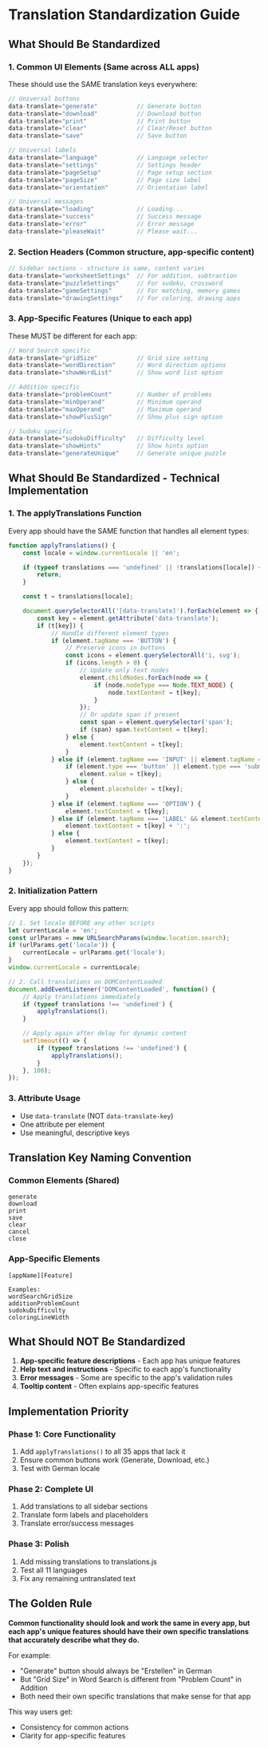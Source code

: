 # Translation Standardization Guide

## What Should Be Standardized

### 1. **Common UI Elements** (Same across ALL apps)
These should use the SAME translation keys everywhere:

```javascript
// Universal buttons
data-translate="generate"           // Generate button
data-translate="download"           // Download button
data-translate="print"              // Print button
data-translate="clear"              // Clear/Reset button
data-translate="save"               // Save button

// Universal labels
data-translate="language"           // Language selector
data-translate="settings"           // Settings header
data-translate="pageSetup"          // Page setup section
data-translate="pageSize"           // Page size label
data-translate="orientation"        // Orientation label

// Universal messages
data-translate="loading"            // Loading...
data-translate="success"            // Success message
data-translate="error"              // Error message
data-translate="pleaseWait"         // Please wait...
```

### 2. **Section Headers** (Common structure, app-specific content)
```javascript
// Sidebar sections - structure is same, content varies
data-translate="worksheetSettings"  // For addition, subtraction
data-translate="puzzleSettings"     // For sudoku, crossword
data-translate="gameSettings"       // For matching, memory games
data-translate="drawingSettings"    // For coloring, drawing apps
```

### 3. **App-Specific Features** (Unique to each app)
These MUST be different for each app:

```javascript
// Word Search specific
data-translate="gridSize"           // Grid size setting
data-translate="wordDirection"      // Word direction options
data-translate="showWordList"       // Show word list option

// Addition specific
data-translate="problemCount"       // Number of problems
data-translate="minOperand"         // Minimum operand
data-translate="maxOperand"         // Maximum operand
data-translate="showPlusSign"       // Show plus sign option

// Sudoku specific
data-translate="sudokuDifficulty"   // Difficulty level
data-translate="showHints"          // Show hints option
data-translate="generateUnique"     // Generate unique puzzle
```

## What Should Be Standardized - Technical Implementation

### 1. **The applyTranslations Function**
Every app should have the SAME function that handles all element types:

```javascript
function applyTranslations() {
    const locale = window.currentLocale || 'en';

    if (typeof translations === 'undefined' || !translations[locale]) {
        return;
    }

    const t = translations[locale];

    document.querySelectorAll('[data-translate]').forEach(element => {
        const key = element.getAttribute('data-translate');
        if (t[key]) {
            // Handle different element types
            if (element.tagName === 'BUTTON') {
                // Preserve icons in buttons
                const icons = element.querySelectorAll('i, svg');
                if (icons.length > 0) {
                    // Update only text nodes
                    element.childNodes.forEach(node => {
                        if (node.nodeType === Node.TEXT_NODE) {
                            node.textContent = t[key];
                        }
                    });
                    // Or update span if present
                    const span = element.querySelector('span');
                    if (span) span.textContent = t[key];
                } else {
                    element.textContent = t[key];
                }
            } else if (element.tagName === 'INPUT' || element.tagName === 'TEXTAREA') {
                if (element.type === 'button' || element.type === 'submit') {
                    element.value = t[key];
                } else {
                    element.placeholder = t[key];
                }
            } else if (element.tagName === 'OPTION') {
                element.textContent = t[key];
            } else if (element.tagName === 'LABEL' && element.textContent.endsWith(':')) {
                element.textContent = t[key] + ':';
            } else {
                element.textContent = t[key];
            }
        }
    });
}
```

### 2. **Initialization Pattern**
Every app should follow this pattern:

```javascript
// 1. Set locale BEFORE any other scripts
let currentLocale = 'en';
const urlParams = new URLSearchParams(window.location.search);
if (urlParams.get('locale')) {
    currentLocale = urlParams.get('locale');
}
window.currentLocale = currentLocale;

// 2. Call translations on DOMContentLoaded
document.addEventListener('DOMContentLoaded', function() {
    // Apply translations immediately
    if (typeof translations !== 'undefined') {
        applyTranslations();
    }

    // Apply again after delay for dynamic content
    setTimeout(() => {
        if (typeof translations !== 'undefined') {
            applyTranslations();
        }
    }, 100);
});
```

### 3. **Attribute Usage**
- Use `data-translate` (NOT `data-translate-key`)
- One attribute per element
- Use meaningful, descriptive keys

## Translation Key Naming Convention

### Common Elements (Shared)
```
generate
download
print
save
clear
cancel
close
```

### App-Specific Elements
```
[appName][Feature]

Examples:
wordSearchGridSize
additionProblemCount
sudokuDifficulty
coloringLineWidth
```

## What Should NOT Be Standardized

1. **App-specific feature descriptions** - Each app has unique features
2. **Help text and instructions** - Specific to each app's functionality
3. **Error messages** - Some are specific to the app's validation rules
4. **Tooltip content** - Often explains app-specific features

## Implementation Priority

### Phase 1: Core Functionality
1. Add `applyTranslations()` to all 35 apps that lack it
2. Ensure common buttons work (Generate, Download, etc.)
3. Test with German locale

### Phase 2: Complete UI
1. Add translations to all sidebar sections
2. Translate form labels and placeholders
3. Translate error/success messages

### Phase 3: Polish
1. Add missing translations to translations.js
2. Test all 11 languages
3. Fix any remaining untranslated text

## The Golden Rule

**Common functionality should look and work the same in every app, but each app's unique features should have their own specific translations that accurately describe what they do.**

For example:
- "Generate" button should always be "Erstellen" in German
- But "Grid Size" in Word Search is different from "Problem Count" in Addition
- Both need their own specific translations that make sense for that app

This way users get:
- Consistency for common actions
- Clarity for app-specific features